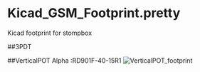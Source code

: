 # Kicad_GSM_Footprint.pretty
Kicad footprint for stompbox

##3PDT



##VerticalPOT
Alpha :RD901F-40-15R1
![VerticalPOT_footprint](http://cdn-ak.f.st-hatena.com/images/fotolife/g/gsmcustomeffects/20160413/20160413200542.png "サンプル")
